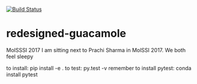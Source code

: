 [![Build Status](https://travis-ci.org/hungpham2017/redesigned-guacamole.svg?branch=master)](https://travis-ci.org/hungpham2017/redesigned-guacamole)
# redesigned-guacamole
MolSSSI 2017
I am sitting next to Prachi Sharma in MolSSI 2017.
We both feel sleepy


to install: pip install -e .
to test: py.test -v
remember to install pytest: conda install pytest
